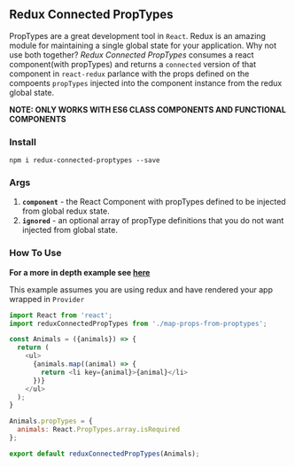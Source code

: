 ## Redux Connected PropTypes

PropTypes are a great development tool in `React`. Redux is an amazing module for maintaining a single global state for your application. Why not use both together? *Redux Connected PropTypes* consumes a react component(with propTypes) and returns a `connected` version of that component in `react-redux` parlance with the props defined on the compoents `propTypes` injected into the component instance from the redux global state.

**NOTE: ONLY WORKS WITH ES6 CLASS COMPONENTS AND FUNCTIONAL COMPONENTS**

### Install

`npm i redux-connected-proptypes --save`

### Args
1. **`component`** - the React Component with propTypes defined to be injected from global redux state.
2. **`ignored`** - an optional array of propType definitions that you do not want injected from global state. 

### How To Use
**For a more in depth example see <a href="https://github.com/conorhastings/redux-proptypes-connect">here</a>**

This example assumes you are using redux and have rendered your app wrapped in `Provider`

```js
import React from 'react';
import reduxConnectedPropTypes from './map-props-from-proptypes';

const Animals = ({animals}) => {
  return (
    <ul>
      {animals.map((animal) => {
        return <li key={animal}>{animal}</li>
      })}
    </ul>
  );
}

Animals.propTypes = {
  animals: React.PropTypes.array.isRequired
};

export default reduxConnectedPropTypes(Animals);
```

